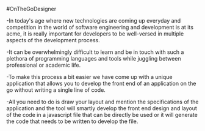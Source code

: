 #OnTheGoDesigner

-In today's age where new technologies are coming up everyday and competition in the world of software engineering and development is
at its acme, it is really important for developers to be well-versed in multiple aspects of the development process.
 
-It can be overwhelmingly difficult to learn and be in touch with such a plethora of programming languages and tools while juggling
between professional or academic life.

-To make this process a bit easier we have come up with a unique application that allows you to develop the front end of an application   on the go without writing a single line of code.

-All you need to do is draw your layout and mention the specifications of the application and the tool will smartly develop the front end design and layout of the code in a javascript file that can be directly be used or it will generate the code that needs to be written to develop the file.


 
